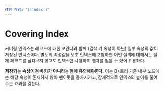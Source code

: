 ```yaml
---
상위 개념: "[[Index]]"
---
```

# Covering Index
커버링 인덱스는 레코드에 대한 포인터와 함께 (검색 키 속성이 아닌) 일부 속성의 값이 저장된 인덱스이다. 별도의 속성값을 보조 인덱스에 포함하면 어떤 질의에 대해서는 실제 레코드를 살펴보지 않고도 인덱스만 사용하여 결과를 얻을 수 있어 유용하다.

**저장되는 속성이 검색 키가 아니라는 점에 유의해야한다.** 이는 B+트리 기준 내부 노드에는 해당 속성이 존재하지 않아 팬아웃을 증가시키고, 잠재적으로 인덱스의 높이를 줄여주는 효과를 갖는다.